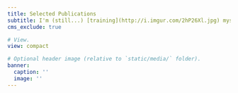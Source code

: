 ```yaml
---
title: Selected Publications
subtitle: I'm (still...) [training](http://i.imgur.com/2hP26Xl.jpg) myself [(slowly...)](http://norvig.com/21-days.html). The full list of my publications can be found in my [Google Scholar](https://scholar.google.com/citations?hl=en&user=66osleIAAAAJ&view_op=list_works&sortby=pubdate).
cms_exclude: true

# View.
view: compact

# Optional header image (relative to `static/media/` folder).
banner:
  caption: ''
  image: ''
---
```

